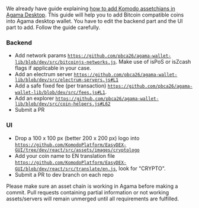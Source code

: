 We already have guide explaining [how to add Komodo assetchians in Agama Desktop](https://github.com/KomodoPlatform/Agama/wiki/Add-Komodo-Assetchains-in-Agama-Desktop-App). This guide will help you to add Bitcoin compatible coins into Agama desktop wallet. You have to edit the backend part and the UI part to add. Follow the guide carefully.

### Backend
- Add network params [`https://github.com/pbca26/agama-wallet-lib/blob/dev/src/bitcoinjs-networks.js`](https://github.com/pbca26/agama-wallet-lib/blob/dev/src/bitcoinjs-networks.js). Make use of isPoS or isZcash flags if applicable in your case.
- Add an electrum server [`https://github.com/pbca26/agama-wallet-lib/blob/dev/src/electrum-servers.js#L1`](https://github.com/pbca26/agama-wallet-lib/blob/dev/src/electrum-servers.js#L1)
- Add a safe fixed fee (per transaction) [`https://github.com/pbca26/agama-wallet-lib/blob/dev/src/fees.js#L1`](https://github.com/pbca26/agama-wallet-lib/blob/dev/src/fees.js#L1).
- Add an explorer [`https://github.com/pbca26/agama-wallet-lib/blob/dev/src/coin-helpers.js#L62`](https://github.com/pbca26/agama-wallet-lib/blob/dev/src/coin-helpers.js#L62)
- Submit a PR

### UI
- Drop a 100 x 100 px (better 200 x 200 px) logo into [`https://github.com/KomodoPlatform/EasyDEX-GUI/tree/dev/react/src/assets/images/cryptologo`](https://github.com/KomodoPlatform/EasyDEX-GUI/tree/dev/react/src/assets/images/cryptologo)
- Add your coin name to EN translation file [`https://github.com/KomodoPlatform/EasyDEX-GUI/blob/dev/react/src/translate/en.js`](https://github.com/KomodoPlatform/EasyDEX-GUI/blob/dev/react/src/translate/en.js), look for "CRYPTO".
- Submit a PR to dev branch on each repo

Please make sure an asset chain is working in Agama before making a commit. Pull requests containing partial information or not working assets/servers will remain unmerged until all requirements are fulfilled.